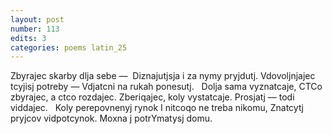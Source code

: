 ```yaml
---
layout: post
number: 113
edits: 3
categories: poems latin_25
---
```


Zbyrajec skarby dlja sebe — 
Diznajutjsja i za nymy pryjdutj. 
Vdovoljnjajec tcyjisj potreby —
Vdjatcni na rukah ponesutj. 
 
Dolja sama vyznatcaje, 
CTCo zbyrajec, a ctco rozdajec. 
Zberiqajec, koly vystatcaje.
Prosjatj — todi viddajec. 
 
Koly perepovnenyj rynok
I nitcoqo ne treba nikomu,
Znatcytj pryjcov vidpotcynok.
Moxna j potrYmatysj domu.
